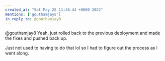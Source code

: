 ```yaml
---
created_at: "Sat May 28 11:36:44 +0000 2022"
mentions: ['gouthamjay8']
in_reply_to: @gouthamjay8
---
```


@gouthamjay8 Yeah, just rolled back to the previous deployment and made the fixes and pushed back up.

Just not used to having to do that lol so I had to figure out the process as I went along.